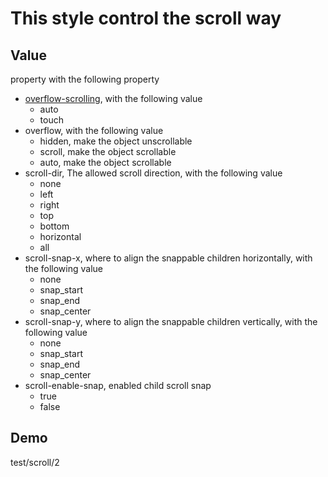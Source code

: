 # This style control the scroll way

## Value
property with the following property
- [overflow-scrolling](https://developer.mozilla.org/en-US/docs/Web/CSS/-webkit-overflow-scrolling), with the following value
  - auto
  - touch
- overflow, with the following value
  - hidden, make the object unscrollable
  - scroll, make the object scrollable
  - auto, make the object scrollable
- scroll-dir, The allowed scroll direction, with the following value
  - none
  - left
  - right
  - top
  - bottom
  - horizontal
  - all
- scroll-snap-x, where to align the snappable children horizontally, with the following value
  - none
  - snap_start
  - snap_end
  - snap_center
- scroll-snap-y, where to align the snappable children vertically, with the following value
  - none
  - snap_start
  - snap_end
  - snap_center
- scroll-enable-snap, enabled child scroll snap
  - true
  - false

## Demo
test/scroll/2
